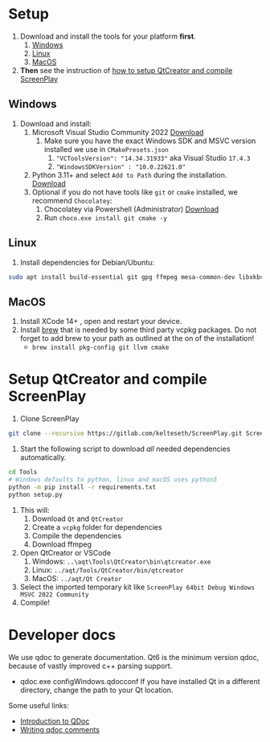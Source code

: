 # Setup
1. Download and install the tools for your platform __first__.
   1. [Windows](#windows)
   1. [Linux](#linux)
   1. [MacOS](#macos)
2. __Then__ see the instruction of [how to setup QtCreator and compile ScreenPlay](#setup-qtcreator-and-compile-screenplay)

## Windows
1. Download and install:
   1. Microsoft Visual Studio Community 2022 [Download](https://visualstudio.microsoft.com/de/vs/community/)
      1. Make sure you have the exact Windows SDK and MSVC version installed we use in `CMakePresets.json`
         1. `"VCToolsVersion": "14.34.31933"` aka Visual Studio `17.4.3`
         2. `"WindowsSDKVersion" : "10.0.22621.0"`  
   2. Python 3.11+ and select `Add to Path` during the installation. [Download](https://www.python.org/downloads/)
   3. Optional if you do not have tools like `git` or `cmake` installed, we recommend `Chocolatey`:
      1. Chocolatey via Powershell (Administrator) [Download](https://chocolatey.org/install)
      2. Run `choco.exe install git cmake -y`

## Linux
1. Install dependencies for Debian/Ubuntu:
``` bash
sudo apt install build-essential git gpg ffmpeg mesa-common-dev libxkbcommon-* libfontconfig curl zip unzip tar cmake pkg-config apt-transport-https ca-certificates gnupg software-properties-common wget software-properties-common python3 python3-pip  libgl1-mesa-dev lld ninja-build qml-module-qt-websockets qtwebengine5-* -y
```

## MacOS
1. Install XCode 14+ , open and restart your device.
1. Install [brew](https://brew.sh) that is needed by some third party vcpkg packages. Do not forget to add brew to your path as outlined at the on of the installation!
    - `brew install pkg-config git llvm cmake`

# Setup QtCreator and compile ScreenPlay
1. Clone ScreenPlay
``` bash
git clone --recursive https://gitlab.com/kelteseth/ScreenPlay.git ScreenPlay/ScreenPlay
```
1. Start the following script to download _all_ needed dependencies automatically.
``` bash
cd Tools
# Windows defaults to python, linux and macOS uses python3
python -m pip install -r requirements.txt
python setup.py
```
1. This will:
   1. Download `Qt` and `QtCreator`
   2. Create a `vcpkg` folder for dependencies
   3. Compile the dependencies
   4. Download ffmpeg
2. Open QtCreator or VSCode 
      1. Windows: `..\aqt\Tools\QtCreator\bin\qtcreator.exe`
      2. Linux: `../aqt/Tools/QtCreator/bin/qtcreator`
      3. MacOS: `../aqt/Qt Creator`
3. Select the imported temporary kit like `ScreenPlay 64bit Debug Windows MSVC 2022 Community`
4. Compile!

# Developer docs 
We use qdoc to generate documentation. Qt6 is the minimum version qdoc, because of vastly improved c++ parsing support. 
* qdoc.exe configWindows.qdocconf
If you have installed Qt in a different directory, change the path to your Qt location.

Some useful links:
* [Introduction to QDoc](https://doc.qt.io/qt-5/01-qdoc-manual.html)
* [Writing qdoc comments](https://doc.qt.io/qt-5/qdoc-guide-writing.html)

